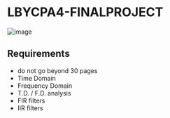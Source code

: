 # LBYCPA4-FINALPROJECT
![image](https://github.com/user-attachments/assets/516fefcf-f24c-436b-b0de-7d46450e0c5f)


## Requirements
- do not go beyond 30 pages
- Time Domain
- Frequency Domain
- T.D. / F.D. analysis
- FIR filters
- IIR filters
